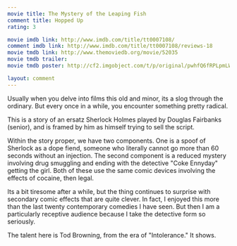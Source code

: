 ```yaml
---
movie title: The Mystery of the Leaping Fish
comment title: Hopped Up
rating: 3

movie imdb link: http://www.imdb.com/title/tt0007108/
comment imdb link: http://www.imdb.com/title/tt0007108/reviews-18
movie tmdb link: http://www.themoviedb.org/movie/52035
movie tmdb trailer: 
movie tmdb poster: http://cf2.imgobject.com/t/p/original/pwhfQ6fRPLpmLWUsEnp48zcIUgN.jpg

layout: comment
---
```


Usually when you delve into films this old and minor, its a slog through the ordinary. But every once in a while, you encounter something pretty radical.

This is a story of an ersatz Sherlock Holmes played by Douglas Fairbanks (senior), and is framed by him as himself trying to sell the script.

Within the story proper, we have two components. One is a spoof of Sherlock as a dope fiend, someone who literally cannot go more than 60 seconds without an injection. The second component is a reduced mystery involving drug smuggling and ending with the detective "Coke Ennyday" getting the girl. Both of these use the same comic devices involving the effects of cocaine, then legal.

Its a bit tiresome after a while, but the thing continues to surprise with secondary comic effects that are quite clever. In fact, I enjoyed this more than the last twenty contemporary comedies I have seen. But then I am a particularly receptive audience because I take the detective form so seriously.

The talent here is Tod Browning, from the era of "Intolerance." It shows.